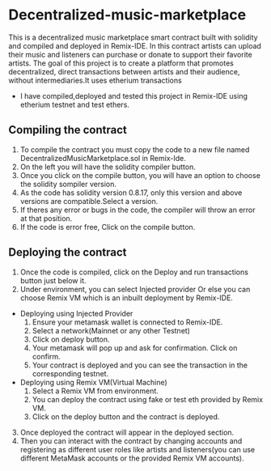 # Decentralized-music-marketplace
This is a decentralized music marketplace smart contract built with solidity and compiled and deployed in Remix-IDE.
In this contract artists can upload their music and listeners can purchase or donate to support their favorite artists.
The goal of this project is to create a platform that promotes decentralized, direct transactions between artists and their audience, without intermediaries.It uses etherium transactions
 
- I have compiled,deployed and tested this project in Remix-IDE using etherium testnet and test ethers.
  
## Compiling the contract
1. To compile the contract you must copy the code to a new file named DecentralizedMusicMarketplace.sol in Remix-Ide.
2. On the left you will have the solidity compiler button.
3. Once you click on the compile button, you will have an option to choose the solidity sompiler version.
4. As the code has solidity version 0.8.17, only this version and above versions are compatible.Select a version.
5. If theres any error or bugs in the code, the compiler will throw an error at that position.
6. If the code is error free, Click on the compile button.

## Deploying the contract
1. Once the code is compiled, click on the Deploy and run transactions button just below it.
2. Under environment, you can select Injected provider Or else you can choose Remix VM which is an inbuilt deployment by Remix-IDE. 
  - Deploying using Injected Provider
    1. Ensure your metamask wallet is connected to Remix-IDE.
    2. Select a network(Mainnet or any other Testnet)
    3. Click on deploy button.
    4. Your metamask will pop up and ask for confirmation. Click on confirm.
    5. Your contract is deployed and you can see the transaction in the corresponding testnet.
  - Deploying using Remix VM(Virtual Machine)
    1. Select a Remix VM from environment.
    2. You can deploy the contract using fake or test eth provided by Remix VM.
    3. Click on the deploy button and the contract is deployed. 
3. Once deployed the contract will appear in the deployed section.
4. Then you can interact with the contract by changing accounts and registering as different user roles like artists and listeners(you can use different MetaMask accounts or the provided Remix VM accounts).


